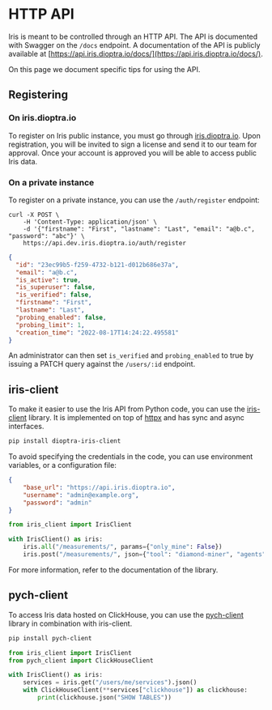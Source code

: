 # HTTP API

Iris is meant to be controlled through an HTTP API.
The API is documented with Swagger on the `/docs` endpoint.
A documentation of the API is publicly available at [https://api.iris.dioptra.io/docs/](https://api.iris.dioptra.io/docs/).

On this page we document specific tips for using the API.

## Registering

### On iris.dioptra.io

To register on Iris public instance, you must go through [iris.dioptra.io](https://iris.dioptra.io).
Upon registration, you will be invited to sign a license and send it to our team for approval.
Once your account is approved you will be able to access public Iris data.

### On a private instance

To register on a private instance, you can use the `/auth/register` endpoint:
```
curl -X POST \
    -H 'Content-Type: application/json' \
    -d '{"firstname": "First", "lastname": "Last", "email": "a@b.c", "password": "abc"}' \
    https://api.dev.iris.dioptra.io/auth/register
```

```json
{
  "id": "23ec99b5-f259-4732-b121-d012b686e37a",
  "email": "a@b.c",
  "is_active": true,
  "is_superuser": false,
  "is_verified": false,
  "firstname": "First",
  "lastname": "Last",
  "probing_enabled": false,
  "probing_limit": 1,
  "creation_time": "2022-08-17T14:24:22.495581"
}
```

An administrator can then set `is_verified` and `probing_enabled` to true by issuing a PATCH query against the `/users/:id` endpoint.

## iris-client

To make it easier to use the Iris API from Python code, you can use the [iris-client](https://github.com/dioptra-io/iris-client) library.
It is implemented on top of [httpx](https://github.com/encode/httpx) and has sync and async interfaces.

```bash
pip install dioptra-iris-client
```

To avoid specifying the credentials in the code, you can use environment variables, or a configuration file:

```json title="~/.config/iris/credentials.json"
{
    "base_url": "https://api.iris.dioptra.io",
    "username": "admin@example.org",
    "password": "admin"
}
```

```python
from iris_client import IrisClient

with IrisClient() as iris:
    iris.all("/measurements/", params={"only_mine": False})
    iris.post("/measurements/", json={"tool": "diamond-miner", "agents": "..."})
```

For more information, refer to the documentation of the library.

## pych-client

To access Iris data hosted on ClickHouse, you can use the [pych-client](https://github.com/dioptra-io/pych-client) library in combination with iris-client.

```bash
pip install pych-client
```

```python
from iris_client import IrisClient
from pych_client import ClickHouseClient

with IrisClient() as iris:
    services = iris.get("/users/me/services").json()
    with ClickHouseClient(**services["clickhouse"]) as clickhouse:
        print(clickhouse.json("SHOW TABLES"))

```
